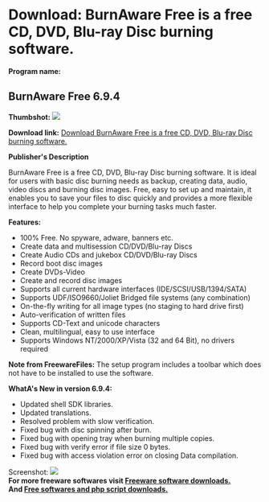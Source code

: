 # Download: BurnAware Free is a free CD, DVD, Blu-ray Disc burning software. 

**Program name:**

## BurnAware Free 6.9.4

  
**Thumbshot:** ![](http://www.freewarefiles.com/screenshot/burnaware5_md.jpg)   
  
**Download link:** [Download BurnAware Free is a free CD, DVD, Blu-ray Disc burning software. ](http://freesoftwares.boysofts.com/BurnAware-Free_program_37802.html)  
  


**Publisher's Description**  
  


BurnAware Free is a free CD, DVD, Blu-ray Disc burning software. It is ideal for users with basic disc burning needs as backup, creating data, audio, video discs and burning disc images. Free, easy to set up and maintain, it enables you to save your files to disc quickly and provides a more flexible interface to help you complete your burning tasks much faster. 

**Features:**

  * 100% Free. No spyware, adware, banners etc. 
  * Create data and multisession CD/DVD/Blu-ray Discs 
  * Create Audio CDs and jukebox CD/DVD/Blu-ray Discs 
  * Record boot disc images 
  * Create DVDs-Video 
  * Create and record disc images 
  * Supports all current hardware interfaces (IDE/SCSI/USB/1394/SATA) 
  * Supports UDF/ISO9660/Joliet Bridged file systems (any combination) 
  * On-the-fly writing for all image types (no staging to hard drive first) 
  * Auto-verification of written files 
  * Supports CD-Text and unicode characters 
  * Clean, multilingual, easy to use interface 
  * Supports Windows NT/2000/XP/Vista (32 and 64 Bit), no drivers required 

**Note from FreewareFiles:** The setup program includes a toolbar which does not have to be installed to use the software.

**WhatA's New in version 6.9.4:**

  * Updated shell SDK libraries. 
  * Updated translations. 
  * Resolved problem with slow verification. 
  * Fixed bug with disc spinning after burn. 
  * Fixed bug with opening tray when burning multiple copies. 
  * Fixed bug with verify error if file size 0 bytes. 
  * Fixed bug with access violation error on closing Data compilation. 

  
  
Screenshot: ![](http://www.freewarefiles.com/screenshot/burnaware5.jpg)   
**For more freeware softwares visit [Freeware software downloads.](http://freesoftwares.boysofts.com/)**   
**And [Free softwares and php script downloads.](http://www.boysofts.com/)**
